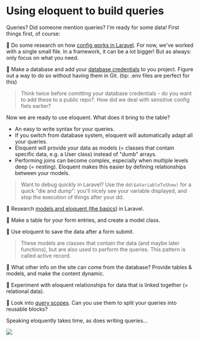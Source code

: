 # Using eloquent to build queries

Queries? Did someone mention queries?
I'm ready for some data! First things first, of course:

🌱 Do some research on how [config works in Laravel](https://laravel.com/docs/9.x/configuration#environment-configuration). For now, we've worked with a single small file. In a framework, it can be a lot bigger! But as always: only focus on what you need.

🌱 Make a database and add your [database credentials](https://laracasts.com/series/laravel-8-from-scratch/episodes/17) to you project. Figure out a way to do so without having them in Git. (tip: .env files are perfect for this)

> Think twice before comitting your database credentials - do you want to add these to a public repo?. How did we deal with sensitive config fiels earlier?

Now we are ready to use eloquent. What does it bring to the table?
- An easy to write syntax for your queries.
- If you switch from database system, eloquent will automatically adapt all your queries.
- Eloquent will provide your data as models (= classes that contain specific data, e.g. a User class) instead of "dumb" arrays.
- Performing joins can become complex, especially when multiple levels deep (= nesting). Eloquent makes this easier by defining relationships between your models.

> Want to debug quickly in Laravel? Use the `dd($aVariableToShow)` for a quick "die and dump": you'll nicely see your variable displayed, and stop the execution of things àfter your dd.

🌱 Research [models and eloquent (the basics)](https://laracasts.com/series/laravel-8-from-scratch/episodes/19) in Laravel.

🌱 Make a table for your form entries, and create a model class.

🌱 Use eloquent to save the data after a form submit.

> These models are classes that contain the data (and maybe later functions), but are also used to perform the queries. This pattern is called active record.

🌼 What other info on the site can come from the database? Provide tables & models, and make the content dynamic.

🌳 Experiment with eloquent relationships for data that is linked together (= relational data).

🌳 Look into [query scopes](https://dev.to/bertheyman/the-magic-of-query-scopes-in-laravel-pfp). Can you use them to split your queries into reusable blocks?

Speaking eloquently takes time, as does writing queries...

![](https://media.giphy.com/media/VGVwLultLZjrrssAak/giphy.gif)